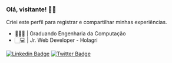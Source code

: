 ### Olá, visitante! 🤘🏼

Criei este perfil para registrar e compartilhar minhas experiências.

* 👨🏻‍💻  | Graduando Engenharia da Computação <br />
* 🏻‍💻 | Jr. Web Developer - Holagri


[![Linkedin Badge](https://img.shields.io/badge/-LinkedIn-blue?style=flat-square&logo=Linkedin&logoColor=white&link=https://www.linkedin.com/in/elieltonbueno/)](https://www.linkedin.com/in/elieltonbueno/)
[![Twitter Badge](https://img.shields.io/badge/-Twitter-1ca0f1?style=flat-square&labelColor=1ca0f1&logo=twitter&logoColor=white&link=https://twitter.com/ELIELTONBUENO4)](https://twitter.com/ELIELTONBUENO4)
